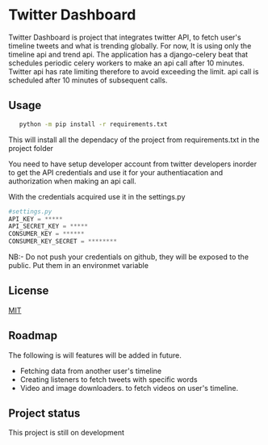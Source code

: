 # Twitter Dashboard

Twitter Dashboard is project that integrates twitter API, to fetch user's timeline tweets and what is trending globally. For now, It is using only the timeline api and trend api. 
The application has a django-celery beat that schedules periodic celery workers to make an api call after 10 minutes. Twitter api has rate limiting therefore to avoid exceeding the limit. api call is scheduled after 10 minutes of subsequent calls.

## Usage
```bash
   python -m pip install -r requirements.txt
```
This will install all the dependacy of the project from requirements.txt in the project folder

You need to have setup developer account from twitter developers inorder to get the API credentials and use it for your authentiacation and authorization when making an api call.

With the credentials acquired use it in the settings.py 

```python
#settings.py
API_KEY = *****
API_SECRET_KEY = *****
CONSUMER_KEY = ******
CONSUMER_KEY_SECRET = ********
```
NB:- Do not push your credentials on github, they will be exposed to the public. Put them in an environmet variable


## License
[MIT](https://choosealicense.com/licenses/mit/)


## Roadmap
The following is will features will be added in future.
   - Fetching data from another user's timeline
   - Creating listeners to fetch tweets with specific words
   - Video and image downloaders. to fetch videos on user's timeline.

## Project status
This project is still on development